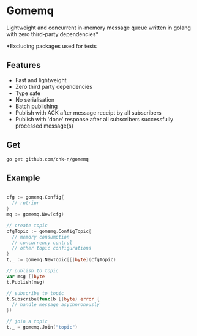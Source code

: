 # Gomemq

Lightweight and concurrent in-memory message queue written in golang with zero third-party dependencies*


\*Excluding packages used for tests

## Features

* Fast and lightweight
* Zero third party dependencies
* Type safe
* No serialisation
* Batch publishing
* Publish with ACK after message receipt by all subscribers
* Publish with 'done' response after all subscribers successfully processed message(s)

## Get

`go get github.com/chk-n/gomemq`

## Example

```go

cfg := gomemq.Config{
  // retrier
}
mq := gomemq.New(cfg)

// create topic
cfgTopic := gomemq.ConfigTopic{
  // memory consumption
  // concurrency control
  // other topic configurations
}
t,_ := gomemq.NewTopic[[]byte](cfgTopic)

// publish to topic
var msg []byte
t.Publish(msg)

// subscribe to topic
t.Subscribe(func(b []byte) error {
  // handle message asychnronously
})

// join a topic
t,_ = gomemq.Join("topic")
```
